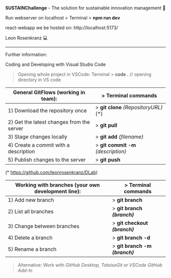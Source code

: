 **SUSTAINChallenge**  - The solution for sustainable innovation management 🌳

Run webserver on localhost > Terminal > **npm run dev**

react-webapp we be hosted on: http://localhost:5173/

Leon Rosenkranz :computer:

---

Further information:

Coding and Developing with Visual Studio Code

> Opening whole project in VSCode: Terminal > **code .** // opening directory in VS code

|General GitFlows (working in team): |> Terminal commands |
|-|-|
|1) Download the repository once            | > **git clone** _(RepositoryURL)_ (*)|
|2) Get the latest changes from the server  | > **git pull**|
|3) Stage changes locally                   | > **git add** _(filename)_|
|4) Create a commit with a description      | > **git commit -m** _(description)_|
|5) Publish changes to the server           | > **git push**|

  (* https://github.com/leonrosenkranz/DLab)

|Working with branches (your own development line): |> Terminal commands |
|-|-|
|1) Add new branch                           | > **git branch**|
|2) List all branches                        | > **git branch _(branch)_**|
|3) Change between branches                  | > **git checkout _(branch)_**|
|4) Delete a branch                          | > **git branch -d**|
|5) Rename a branch                          | > **git branch -m _(branch)_**|
 
> Alternative: Work with _GitHub Desktop, TotoiseGit or VSCode GitHub Add-In_
